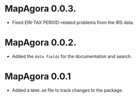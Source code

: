 # MapAgora 0.0.3. 

* Fixed EIN-TAX PERIOD-related problems from the IRS data.

# MapAgora 0.0.2. 

* Added the `data fields` for the documentation and search.

# MapAgora 0.0.1

* Added a `NEWS.md` file to track changes to the package.

